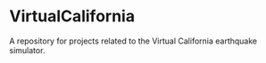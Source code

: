 VirtualCalifornia
=================

A repository for projects related to the Virtual California earthquake simulator.
